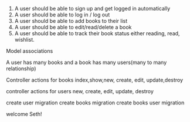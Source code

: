 1. A user should be able to sign up and get logged in automatically 
2. A user should be able to log in / log out
3. A user should be able to add books to their list
4. A user should be able to edit/read/delete a book 
5. A user should be able to track their book status either reading, read, wishlist.

Model associations

A user has many books and a book has many users(many to many relationship)

Controller actions for books
index,show,new, create, edit,  update,destroy

controller actions for users
new, create, edit, update, destroy

create user migration
create books migration
create books user migration

welcome Seth!